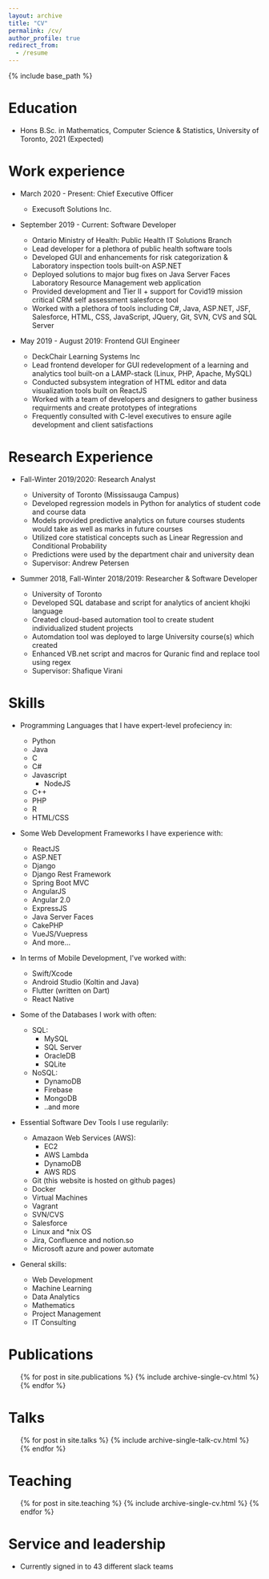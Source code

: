 ```yaml
---
layout: archive
title: "CV"
permalink: /cv/
author_profile: true
redirect_from:
  - /resume
---
```


{% include base_path %}

Education
======
* Hons B.Sc. in Mathematics, Computer Science & Statistics, University of Toronto, 2021 (Expected)

Work experience
======
* March 2020 - Present: Chief Executive Officer
  * Execusoft Solutions Inc.

* September 2019 - Current: Software Developer
  * Ontario Ministry of Health: Public Health IT Solutions Branch
  * Lead developer for a plethora of public health software tools
  * Developed GUI and enhancements for risk categorization & Laboratory inspection tools built-on ASP.NET
  * Deployed solutions to major bug fixes on Java Server Faces Laboratory Resource Management web application 
  * Provided development and Tier II + support for Covid19 mission critical CRM self assessment salesforce tool
  * Worked with a plethora of tools including C#, Java, ASP.NET, JSF, Salesforce, HTML, CSS, JavaScript, JQuery, Git, SVN, CVS and SQL Server 

* May 2019 - August 2019: Frontend GUI Engineer
   * DeckChair Learning Systems Inc
   * Lead frontend developer for GUI redevelopment of a learning and analytics tool built-on a LAMP-stack (Linux, PHP, Apache, MySQL)
   * Conducted subsystem integration of HTML editor and data visualization tools built on ReactJS
   * Worked with a team of developers and designers to gather business requirments and create prototypes of integrations
   * Frequently consulted with C-level executives to ensure agile development and client satisfactions  
  

Research Experience
======

* Fall-Winter 2019/2020: Research Analyst
  * University of Toronto (Mississauga Campus)
  * Developed regression models in Python for analytics of student code and course data
  * Models provided predictive analytics on future courses students would take as well as marks in future courses
  * Utilized core statistical concepts such as Linear Regression and Conditional Probability
  * Predictions were used by the department chair and university dean 
  * Supervisor: Andrew Petersen

* Summer 2018, Fall-Winter 2018/2019: Researcher & Software Developer
  * University of Toronto
  * Developed SQL database and script for analytics of ancient khojki language
  * Created cloud-based automation tool to create student individualized student projects 
  * Automdation tool was deployed to large University course(s) which created
  * Enhanced VB.net script and macros for Quranic find and replace tool using regex 
  * Supervisor: Shafique Virani  
  
Skills
======
* Programming Languages that I have expert-level profeciency in:
  * Python
  * Java
  * C
  * C#
  * Javascript
    * NodeJS
  * C++
  * PHP
  * R
  * HTML/CSS
 
* Some Web Development Frameworks I have experience with:
  * ReactJS
  * ASP.NET
  * Django
  * Django Rest Framework
  * Spring Boot MVC
  * AngularJS
  * Angular 2.0
  * ExpressJS
  * Java Server Faces
  * CakePHP
  * VueJS/Vuepress
  * And more...

* In terms of Mobile Development, I've worked with:
  * Swift/Xcode
  * Android Studio (Koltin and Java)
  * Flutter (written on Dart)
  * React Native

* Some of the Databases I work with often:
  * SQL:
    * MySQL
    * SQL Server
    * OracleDB
    * SQLite
  * NoSQL:
    * DynamoDB
    * Firebase
    * MongoDB
    * ..and more

* Essential Software Dev Tools I use regularily:
  * Amazaon Web Services (AWS):
    * EC2
    * AWS Lambda
    * DynamoDB
    * AWS RDS
  * Git (this website is hosted on github pages)
  * Docker
  * Virtual Machines
  * Vagrant
  * SVN/CVS
  * Salesforce
  * Linux and *nix OS
  * Jira, Confluence and notion.so
  * Microsoft azure and power automate

* General skills:
  * Web Development
  * Machine Learning
  * Data Analytics
  * Mathematics
  * Project Management
  * IT Consulting

Publications
======
  <ul>{% for post in site.publications %}
    {% include archive-single-cv.html %}
  {% endfor %}</ul>
  
Talks
======
  <ul>{% for post in site.talks %}
    {% include archive-single-talk-cv.html %}
  {% endfor %}</ul>
  
Teaching
======
  <ul>{% for post in site.teaching %}
    {% include archive-single-cv.html %}
  {% endfor %}</ul>
  
Service and leadership
======
* Currently signed in to 43 different slack teams
